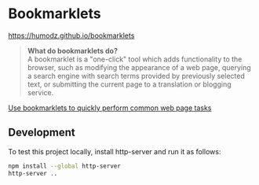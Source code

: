 # Bookmarklets

https://humodz.github.io/bookmarklets

> **What do bookmarklets do?** <br>
> A bookmarklet is a "one-click" tool which adds functionality to the
> browser, such as modifying the appearance of a web page, querying a
> search engine with search terms provided by previously selected text,
> or submitting the current page to a translation or blogging service.

[Use bookmarklets to quickly perform common web page tasks](https://support.mozilla.org/en-US/kb/bookmarklets-perform-common-web-page-tasks)


## Development

To test this project locally, install http-server and run it as follows:

```sh
npm install --global http-server
http-server ..
```